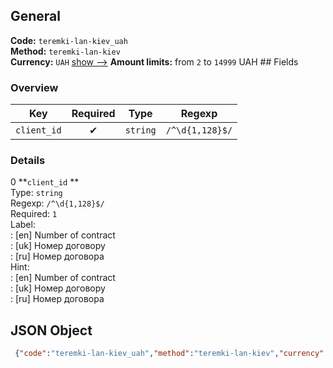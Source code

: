 ## General 
**Code:** `teremki-lan-kiev_uah`  
**Method:** `teremki-lan-kiev`  
**Currency:** `UAH` [show -->]() 
**Amount limits:** from `2`  to `14999`  UAH ## Fields 
### Overview 
|Key|Required|Type|Regexp| 
|:---:|:---:|:---:|:---:| 
|`client_id` |✔ |`string` |`/^\d{1,128}$/` | 
 
### Details 
0 **`client_id` **  
Type: `string`  
Regexp: `/^\d{1,128}$/`  
Required: `1`  
Label:  
: [en] Number of contract  
: [uk] Номер договору  
: [ru] Номер договора  
Hint:  
: [en] Number of contract  
: [uk] Номер договору  
: [ru] Номер договора  
## JSON Object 
```json
 {"code":"teremki-lan-kiev_uah","method":"teremki-lan-kiev","currency":"UAH","fields":[{"key":"client_id","type":"string","label":{"en":"Number of contract","uk":"\u041d\u043e\u043c\u0435\u0440 \u0434\u043e\u0433\u043e\u0432\u043e\u0440\u0443","ru":"\u041d\u043e\u043c\u0435\u0440 \u0434\u043e\u0433\u043e\u0432\u043e\u0440\u0430"},"regexp":"\/^\\d{1,128}$\/","required":true,"position":1,"hint":{"en":"Number of contract","uk":"\u041d\u043e\u043c\u0435\u0440 \u0434\u043e\u0433\u043e\u0432\u043e\u0440\u0443","ru":"\u041d\u043e\u043c\u0435\u0440 \u0434\u043e\u0433\u043e\u0432\u043e\u0440\u0430"},"example":"1234567890"}],"amount_min":2,"amount_max":14999}```  
